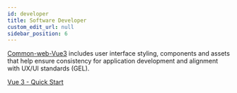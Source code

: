 ```yaml
---
id: developer
title: Software Developer
custom_edit_url: null
sidebar_position: 6
---
```




[Common-web-Vue3](https://aemocdr.atlassian.net/wiki/spaces/ITDEV/pages/2277409492/Using+Common-Web-Vue3) includes user interface styling, components and assets that help ensure consistency for application development and alignment with UX/UI standards (GEL).


[Vue 3 - Quick Start](https://aemocdr.atlassian.net/wiki/spaces/ITDEV/pages/2279997685/Vue+3+-+Quick+Start)
